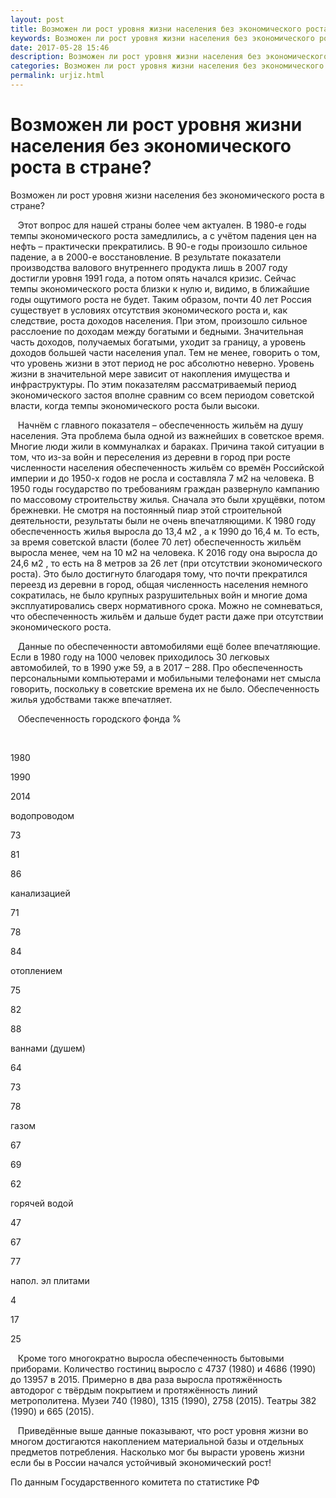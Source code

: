 ```yaml
---
layout: post
title: Возможен ли рост уровня жизни населения без экономического роста в стране? 
keywords: Возможен ли рост уровня жизни населения без экономического роста в стране?
date: 2017-05-28 15:46
description: Возможен ли рост уровня жизни населения без экономического роста в стране?
categories: Возможен ли рост уровня жизни населения без экономического роста в стране?
permalink: urjiz.html
---
```


# Возможен ли рост уровня жизни населения без экономического роста в стране?




Возможен ли рост уровня жизни населения без экономического роста в стране?


        Этот вопрос для нашей страны более чем актуален. В 1980-е годы темпы экономического роста замедлились, а с учётом падения цен на нефть – практически прекратились. В 90-е годы произошло сильное падение, а в 2000-е восстановление. В результате показатели производства валового внутреннего продукта лишь в 2007 году достигли уровня 1991 года, а потом опять начался кризис. Сейчас темпы экономического роста близки к нулю и, видимо, в ближайшие годы ощутимого роста не будет. Таким образом, почти 40 лет Россия существует в условиях отсутствия экономического роста и, как следствие, роста доходов населения. При этом, произошло сильное расслоение по доходам между богатыми и бедными. Значительная часть доходов, получаемых богатыми, уходит за границу, а уровень доходов большей части населения упал. 
   Тем не менее, говорить о том, что уровень жизни в этот период не рос абсолютно неверно. Уровень жизни в значительной мере зависит от накопления имущества и инфраструктуры. По этим показателям рассматриваемый период экономического застоя вполне сравним со всем периодом советской власти, когда темпы экономического роста были высоки.




      Начнём с главного показателя – обеспеченность жильём на душу населения. Эта проблема была одной из важнейших в советское время. Многие люди жили в коммуналках и бараках. Причина такой ситуации в том, что из-за войн и переселения из деревни в город при росте численности населения обеспеченность жильём со времён Российской империи и до 1950-х годов не росла и составляла 7 м2  на человека. В 1950 годы государство по требованиям граждан развернуло кампанию по массовому строительству жилья. Сначала это были хрущёвки, потом брежневки. Не смотря на постоянный пиар этой строительной деятельности, результаты были не очень впечатляющими. К 1980 году обеспеченность жилья выросла до 13,4 м2  , а к 1990 до 16,4 м. То есть, за время советской власти (более 70 лет) обеспеченность жильём выросла менее, чем на 10 м2  на человека. К 2016 году она выросла до 24,6 м2 , то есть на 8 метров за 26 лет (при отсутствии экономического роста).
Это было достигнуто благодаря тому, что почти прекратился переезд из деревни в город, общая численность населения немного сократилась, не было крупных разрушительных войн и многие дома эксплуатировались сверх нормативного срока. Можно не сомневаться, что обеспеченность жильём и дальше будет расти даже при отсутствии экономического роста. 





      Данные по обеспеченности автомобилями ещё более впечатляющие. Если в 1980 году на 1000 человек приходилось 30 легковых автомобилей, то в 1990 уже 59, а в 2017 – 288.
Про обеспеченность персональными компьютерами и мобильными телефонами нет смысла говорить, поскольку в советские времена их не было.
Обеспеченность жилья удобствами также впечатляет.





    Обеспеченность городского фонда %









 


1980


1990


2014






водопроводом


73


81


86






канализацией


71


78


84






отоплением


75


82


88






ваннами (душем)


64


73


78






газом


67


69


62






горячей водой


47


67


77






напол. эл плитами


4


17


25








    Кроме того многократно выросла обеспеченность бытовыми приборами.
Количество гостиниц выросло с 4737 (1980) и 4686 (1990) до 13957 в 2015.
Примерно в два раза выросла протяжённость автодорог с твёрдым покрытием и протяжённость линий метрополитена.
Музеи 740 (1980), 1315 (1990), 2758 (2015).
Театры 382 (1990) и 665 (2015).



    Приведённые выше данные показывают, что рост уровня жизни во многом достигаются накоплением материальной базы и отдельных предметов потребления. Насколько мог бы вырасти уровень жизни если бы в России начался устойчивый экономический рост!




По данным Государственного комитета по статистике РФ


			

